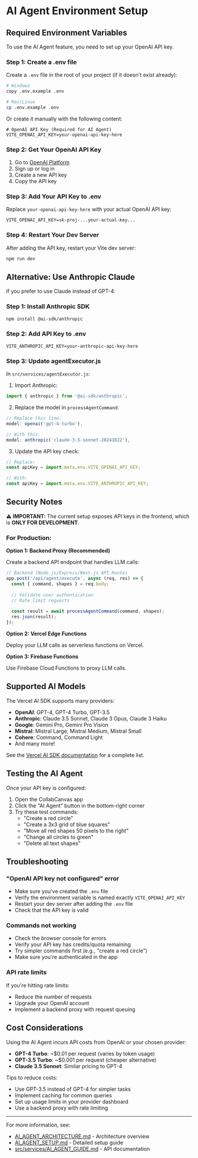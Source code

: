 # AI Agent Environment Setup

## Required Environment Variables

To use the AI Agent feature, you need to set up your OpenAI API key.

### Step 1: Create a .env file

Create a `.env` file in the root of your project (if it doesn't exist already):

```bash
# Windows
copy .env.example .env

# Mac/Linux
cp .env.example .env
```

Or create it manually with the following content:

```env
# OpenAI API Key (Required for AI Agent)
VITE_OPENAI_API_KEY=your-openai-api-key-here
```

### Step 2: Get Your OpenAI API Key

1. Go to [OpenAI Platform](https://platform.openai.com/api-keys)
2. Sign up or log in
3. Create a new API key
4. Copy the API key

### Step 3: Add Your API Key to .env

Replace `your-openai-api-key-here` with your actual OpenAI API key:

```env
VITE_OPENAI_API_KEY=sk-proj-...your-actual-key...
```

### Step 4: Restart Your Dev Server

After adding the API key, restart your Vite dev server:

```bash
npm run dev
```

## Alternative: Use Anthropic Claude

If you prefer to use Claude instead of GPT-4:

### Step 1: Install Anthropic SDK

```bash
npm install @ai-sdk/anthropic
```

### Step 2: Add API Key to .env

```env
VITE_ANTHROPIC_API_KEY=your-anthropic-api-key-here
```

### Step 3: Update agentExecutor.js

In `src/services/agentExecutor.js`:

1. Import Anthropic:
```javascript
import { anthropic } from '@ai-sdk/anthropic';
```

2. Replace the model in `processAgentCommand`:
```javascript
// Replace this line:
model: openai('gpt-4-turbo'),

// With this:
model: anthropic('claude-3-5-sonnet-20241022'),
```

3. Update the API key check:
```javascript
// Replace:
const apiKey = import.meta.env.VITE_OPENAI_API_KEY;

// With:
const apiKey = import.meta.env.VITE_ANTHROPIC_API_KEY;
```

## Security Notes

⚠️ **IMPORTANT:** The current setup exposes API keys in the frontend, which is **ONLY FOR DEVELOPMENT**.

### For Production:

**Option 1: Backend Proxy (Recommended)**

Create a backend API endpoint that handles LLM calls:

```javascript
// Backend (Node.js/Express/Next.js API Route)
app.post('/api/agent/execute', async (req, res) => {
  const { command, shapes } = req.body;
  
  // Validate user authentication
  // Rate limit requests
  
  const result = await processAgentCommand(command, shapes);
  res.json(result);
});
```

**Option 2: Vercel Edge Functions**

Deploy your LLM calls as serverless functions on Vercel.

**Option 3: Firebase Functions**

Use Firebase Cloud Functions to proxy LLM calls.

## Supported AI Models

The Vercel AI SDK supports many providers:

- **OpenAI**: GPT-4, GPT-4 Turbo, GPT-3.5
- **Anthropic**: Claude 3.5 Sonnet, Claude 3 Opus, Claude 3 Haiku
- **Google**: Gemini Pro, Gemini Pro Vision
- **Mistral**: Mistral Large, Mistral Medium, Mistral Small
- **Cohere**: Command, Command Light
- And many more!

See the [Vercel AI SDK documentation](https://sdk.vercel.ai/providers/ai-sdk-providers) for a complete list.

## Testing the AI Agent

Once your API key is configured:

1. Open the CollabCanvas app
2. Click the "AI Agent" button in the bottom-right corner
3. Try these test commands:
   - "Create a red circle"
   - "Create a 3x3 grid of blue squares"
   - "Move all red shapes 50 pixels to the right"
   - "Change all circles to green"
   - "Delete all text shapes"

## Troubleshooting

### "OpenAI API key not configured" error

- Make sure you've created the `.env` file
- Verify the environment variable is named exactly `VITE_OPENAI_API_KEY`
- Restart your dev server after adding the `.env` file
- Check that the API key is valid

### Commands not working

- Check the browser console for errors
- Verify your API key has credits/quota remaining
- Try simpler commands first (e.g., "create a red circle")
- Make sure you're authenticated in the app

### API rate limits

If you're hitting rate limits:
- Reduce the number of requests
- Upgrade your OpenAI account
- Implement a backend proxy with request queuing

## Cost Considerations

Using the AI Agent incurs API costs from OpenAI or your chosen provider:

- **GPT-4 Turbo**: ~$0.01 per request (varies by token usage)
- **GPT-3.5 Turbo**: ~$0.001 per request (cheaper alternative)
- **Claude 3.5 Sonnet**: Similar pricing to GPT-4

Tips to reduce costs:
- Use GPT-3.5 instead of GPT-4 for simpler tasks
- Implement caching for common queries
- Set up usage limits in your provider dashboard
- Use a backend proxy with rate limiting

---

For more information, see:
- [AI_AGENT_ARCHITECTURE.md](./AI_AGENT_ARCHITECTURE.md) - Architecture overview
- [AI_AGENT_SETUP.md](./AI_AGENT_SETUP.md) - Detailed setup guide
- [src/services/AI_AGENT_GUIDE.md](./src/services/AI_AGENT_GUIDE.md) - API documentation


